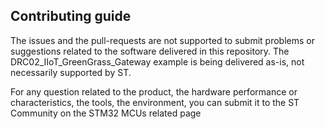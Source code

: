 ## Contributing guide

The issues and the pull-requests are not supported to submit problems or suggestions related to the software delivered in this repository. The DRC02_IIoT_GreenGrass_Gateway example is being delivered as-is, not necessarily supported by ST.

For any question related to the product, the hardware performance or characteristics, the tools, the environment, you can submit it to the ST Community on the STM32 MCUs related page
